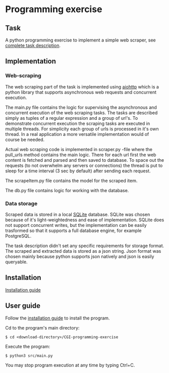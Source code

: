 # Programming exercise

## Task

A python programming exercise to implement a simple web scraper, see [complete task description](documentation/cand_prog_task.md).

## Implementation

### Web-scraping

The web scraping part of the task is implemented using [aiohttp](https://github.com/aio-libs/aiohttp) which is a python library that supports asynchronous web requests and concurrent execution. 

The main.py file contains the logic for supervising the asynchronous and concurrent execution of the web scraping tasks. The tasks are described simply as tuples of a regular expression and a group of url's. To demonstrate concurrent execution the scraping tasks are executed in multiple threads. For simplicity each group of urls is processed in it's own thread. In a real application a more versatile implementation would of course be needed. 

Actual web scraping code is implemented in scraper.py -file where the pull_urls method contains the main logic. There for each url first the web content is fetched and parsed and then saved to database. To space out the requests (to not overwhelm any servers or connections) the thread is put to sleep for a time interval (3 sec by default) after sending each request. 

The scrapeItem.py file contains the model for the scraped item. 

The db.py file contains logic for working with the database.

### Data storage

Scraped data is stored in a local [SQLite](https://www.sqlite.org/index.html) database. SQLite was chosen because of it's light-weightedness and ease of implementation. SQLite does not support concurrent writes, but the implementation can be easily trasformed so that it supports a full database engine, for example PostgreSQL.

The task description didn't set any specific requirements for storage format. The scraped and extracted data is stored as a json string. Json format was chosen mainly because python supports json natively and json is easily queryable. 

## Installation

[Installation guide](documentation/installation.md)

## User guide

Follow the [installation guide](documentation/installation.md) to install the program. 

Cd to the program's main directory:

    $ cd <download-directory>/CGI-programming-exercise

Execute the program:

    $ python3 src/main.py

You may stop program execution at any time by typing Ctrl+C.





